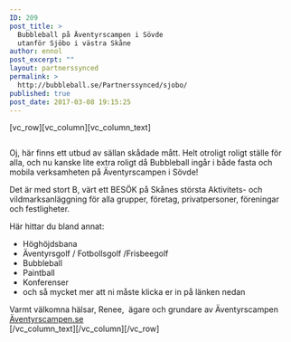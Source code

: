 ```yaml
---
ID: 209
post_title: >
  Bubbleball på Äventyrscampen i Sövde
  utanför Sjöbo i västra Skåne
author: ennol
post_excerpt: ""
layout: partnerssynced
permalink: >
  http://bubbleball.se/Partnerssynced/sjobo/
published: true
post_date: 2017-03-08 19:15:25
---
```

[vc_row][vc_column][vc_column_text]
<div id="block_container_94716032" class="block_container presentation_image_block">
<div id="block_94716032">
<div class="h24_normal_text">
<div class="h24_image_block_align h24_image_block_align_left h24_image_block_radius_medium "><img id="block_img_94716032" class="presentation_image_block_image" title="" src="http://dst15js82dk7j.cloudfront.net/183390/56026851-EQMAr.jpg" alt="" /></div>
</div>
</div>
</div>
<div id="block_container_94716028" class="block_container standard_text_block text_block">
<div id="block_94716028">
<div id="block_94716028_text_content" class="text_content">

Oj, här finns ett utbud av sällan skådade mått. Helt otroligt roligt ställe för alla, och nu kanske lite extra roligt då Bubbleball ingår i både fasta och mobila verksamheten på Äventyrscampen i Sövde!

Det är med stort B, värt ett BESÖK på Skånes största Aktivitets- och vildmarksanläggning för alla grupper, företag, privatpersoner, föreningar och festligheter.

Här hittar du bland annat:
<ul>
 	<li>Höghöjdsbana</li>
 	<li>Äventyrsgolf / Fotbollsgolf /Frisbeegolf</li>
 	<li>Bubbleball</li>
 	<li>Paintball</li>
 	<li>Konferenser</li>
 	<li>och så mycket mer att ni måste klicka er in på länken nedan</li>
</ul>
Varmt välkomna hälsar,
Renee,  ägare och grundare av Äventyrscampen
<a href="http://www.aventyrscampen.se/" target="_blank" rel="noopener">Äventyrscampen.se</a>

</div>
</div>
</div>
[/vc_column_text][/vc_column][/vc_row]